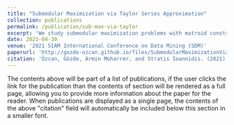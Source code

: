 ```yaml
---
title: "Submodular Maximization via Taylor Series Approximation"	
collection: publications	
permalink: /publication/sub-max-via-taylor	
excerpt: 'We study submodular maximization problems with matroid constraints, in particular, problems where the objective can be expressed via compositions of analytic and multilinear functions. We show that for functions of this form, the so-called continuous greedy algorithm attains a ratio arbitrarily close to (1 − 1/e) ≈ 0.63 using a deterministic estimation via Taylor series approximation. This drastically reduces execution time over prior art that uses sampling.'	
date: 2021-04-30
venue: '2021 SIAM International Conference on Data Mining (SDM)'	
paperurl: 'http://gozde-ozcan.github.io/files/SubmodularMaximizationViaTaylorSeriesApproximation.pdf'	
citation: 'Özcan, Gözde, Armin Moharrer, and Stratis Ioannidis. (2021). &quot;Submodular Maximization via Taylor Series Approximation.&quot; <i>Proceedings of the 2021 SIAM International Conference on Data Mining (SDM). Society for Industrial and Applied Mathematics, 2021.</i>'
---
```


The contents above will be part of a list of publications, if the user clicks the link for the publication than the contents of section will be rendered as a full page, allowing you to provide more information about the paper for the reader. When publications are displayed as a single page, the contents of the above "citation" field will automatically be included below this section in a smaller font.
